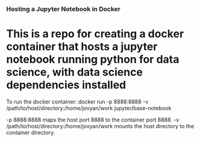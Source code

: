 ### Hosting a Jupyter Notebook in Docker
# This is a repo for creating a docker container that hosts a jupyter notebook running python for data science, with data science dependencies installed

To run the docker container: 
docker run -p 8888:8888 -v /path/to/host/directory:/home/jovyan/work jupyter/base-notebook

-p 8888:8888 maps the host port 8888 to the container port 8888.
-v /path/to/host/directory:/home/jovyan/work mounts the host directory to the container directory.

